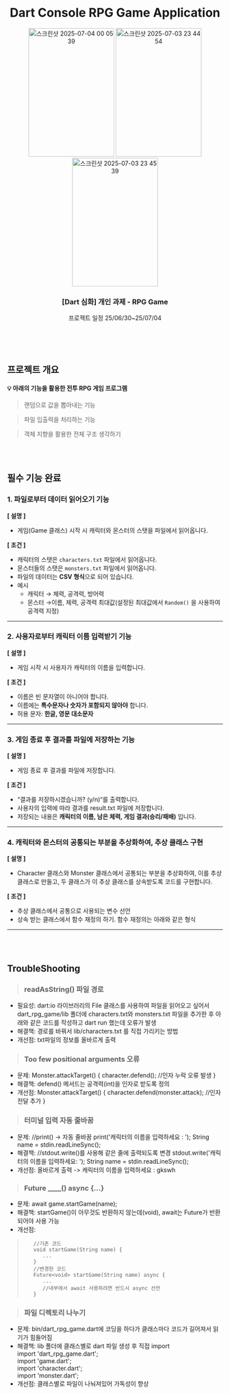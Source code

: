 <h1 align="center">
<br/>
Dart Console RPG Game Application
</h1>

<div align="center">
  <img width="200" height="300" alt="스크린샷 2025-07-04 00 05 39" src="https://github.com/user-attachments/assets/4d9414ee-10d4-41ef-a165-1c056542a523" />
  <img width="200" height="300" alt="스크린샷 2025-07-03 23 44 54" src="https://github.com/user-attachments/assets/ab33528d-bc92-47fd-8e57-a5ff0610be96" />
  <img width="200" height="300" alt="스크린샷 2025-07-03 23 45 39" src="https://github.com/user-attachments/assets/b903f514-0e4a-42a4-94f9-edbc99abfa73" />
</div>

<h3 align="center">
[Dart 심화] 개인 과제 - RPG Game
</h3>
<p align="center"> 프로젝트 일정 25/06/30~25/07/04
</p>

<br/>
<br/>
<br/>
<h2>프로젝트 개요</h2>

#### 💡 아래의 기능을 활용한 전투 RPG 게임 프로그램
> 랜덤으로 값을 뽑아내는 기능
> 

> 파일 입출력을 처리하는 기능
> 

> 객체 지향을 활용한 전체 구조 생각하기

<br/>
<br/>

## **필수 기능 완료**

### 1. 파일로부터 데이터 읽어오기 기능

**[ 설명 ]**

- 게임(Game 클래스) 시작 시 캐릭터와 몬스터의 스탯을 파일에서 읽어옵니다.

**[ 조건 ]**

- 캐릭터의 스탯은 `characters.txt` 파일에서 읽어옵니다.
- 몬스터들의 스탯은 `monsters.txt` 파일에서 읽어옵니다.
- 파일의 데이터는 **CSV 형식**으로 되어 있습니다.
- 예시
    - 캐릭터 → 체력, 공격력, 방어력
    - 몬스터 →이름, 체력, 공격력 최대값(설정된 최대값에서 `Random()` 을 사용하여 공격력 지정)

---

### 2. 사용자로부터 캐릭터 이름 입력받기 기능

**[ 설명 ]**

- 게임 시작 시 사용자가 캐릭터의 이름을 입력합니다.

**[ 조건 ]**

- 이름은 빈 문자열이 아니어야 합니다.
- 이름에는 **특수문자나 숫자가 포함되지 않아야** 합니다.
- 허용 문자: **한글, 영문 대소문자**

---

### 3. 게임 종료 후 결과를 파일에 저장하는 기능

**[ 설명 ]**

- 게임 종료 후 결과를 파일에 저장합니다.

**[ 조건 ]**

- “결과를 저장하시겠습니까? (y/n)“를 출력합니다.
- 사용자의 입력에 따라 결과를 result.txt 파일에 저장합니다.
- 저장되는 내용은 **캐릭터의 이름, 남은 체력, 게임 결과(승리/패배)** 입니다.
---

### 4. 캐릭터와 몬스터의 공통되는 부분을 추상화하여, 추상 클래스 구현

**[ 설명 ]**

- Character 클래스와 Monster 클래스에서 공통되는 부분을 추상화하여, 이를 추상 클래스로 만들고, 두 클래스가 이 추상 클래스를 상속받도록 코드를 구현합니다.

**[ 조건 ]**

- 추상 클래스에서 공통으로 사용되는 변수 선언
- 상속 받는 클래스에서 함수 재정의 하기. 함수 재정의는 아래와 같은 형식
---



<br/>
<br/>

## TroubleShooting

> ### readAsString() 파일 경로
- 필요성: dart:io 라이브러리의 File 클래스를 사용하여 파일을 읽어오고 싶어서 dart_rpg_game/lib 폴더에 characters.txt와 monsters.txt 파일을 추가한 후 아래와 같은 코드를 작성하고 dart run 했는데 오류가 발생
- 해결책: 경로를 바꿔서 lib/characters.txt 를 직접 가리키는 방법
- 개선점: txt파일의 정보를 올바르게 출력

> ### Too few positional arguments 오류
- 문제: Monster.attackTarget() {
  character.defend(); //인자 누락 오류 발생
  }
- 해결책: defend() 메서드는 공격력(int)을 인자로 받도록 정의
- 개선점: Monster.attackTarget() {
  character.defend(monster.attack); //인자 전달 추가
  }

> ### 터미널 입력 자동 줄바꿈
- 문제: //print() -> 자동 줄바꿈
       print('캐릭터의 이름을 입력하세요 : ');
       String name = stdin.readLineSync();
- 해결책: //stdout.write()를 사용해 같은 줄에 출력되도록 변경
        stdout.write('캐릭터의 이름을 입력하세요: ');
        String name = stdin.readLineSync();
- 개선점: 올바르게 출력 -> 캐릭터의 이름을 입력하세요 : gkswh

> ### Future<void> ____() async {...}
- 문제: await game.startGame(name);
- 해결책: startGame()이 아무것도 반환하지 않는데(void), await는 Future가 반환되어야 사용 가능
- 개선점:<br/>

>        //기존 코드
>        void startGame(String name) {
>           ...
>        }
>        //변경한 코드
>        Future<void> startGame(String name) async {
>           ...
>           //내부에서 await 사용하려면 반드시 async 선언
>        }


> ### 파일 디렉토리 나누기
- 문제: bin/dart_rpg_game.dart에 코딩을 하다가 클래스마다 코드가 길어져서 읽기가 힘들어짐
- 해결책: lib 폴더에 클래스별로 dart 파일 생성 후 직접 import <br/>
        import 'dart_rpg_game.dart'; <br/>
        import 'game.dart'; <br/>
        import 'character.dart'; <br/>
        import 'monster.dart';
- 개선점: 클래스별로 파일이 나눠져있어 가독성이 향상
<br/>
<br/>


